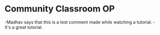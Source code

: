 # Community Classroom OP

-Madhav says that this is a test comment made while watching a tutorial.
-It's a great tutorial.
